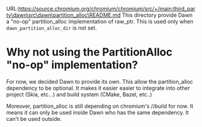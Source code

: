URL:https://source.chromium.org/chromium/chromium/src/+/main:third_party\dawn\src\dawn\partition_alloc\README.md
This directory provide Dawn a "no-op" partition_alloc implementation of raw_ptr. This is used only
when `dawn_partition_alloc_dir` is not set.

# Why not using the PartitionAlloc "no-op" implementation?
For now, we decided Dawn to provide its own. This allow the partition_alloc dependency to be
optional. It makes it easier easier to integrate into other project (Skia,
etc...) and build system (CMake, Bazel, etc..)

Moreover, partition_alloc is still depending on chromium's //build for now. It
means it can only be used inside Dawn who has the same dependency. It can't be
used outside.
